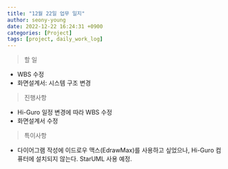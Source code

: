```yaml
---
title: "12월 22일 업무 일지"
author: seony-young
date: 2022-12-22 16:24:31 +0900
categories: [Project]
tags: [project, daily_work_log]
---
```




> 할 일

* WBS 수정
* 화면설계서: 시스템 구조 변경



> 진행사항

* Hi-Guro 일정 변경에 따라 WBS 수정
* 화면설계서 수정



> 특이사항

* 다이어그램 작성에 이드로우 맥스(EdrawMax)를 사용하고 싶었으나, Hi-Guro 컴퓨터에 설치되지 않는다. StarUML 사용 예정.
